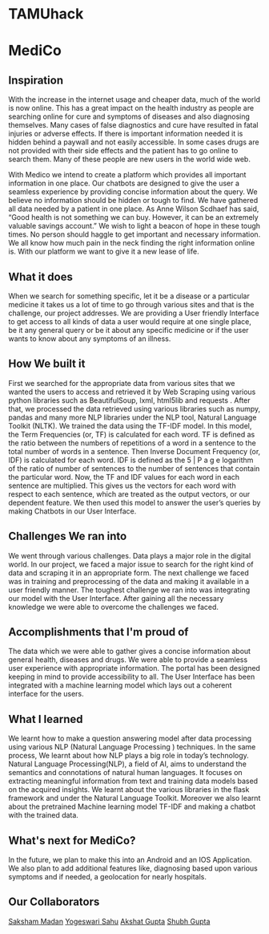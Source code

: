 # TAMUhack
# MediCo
## Inspiration

With the increase in the internet usage and cheaper data, much of the world is now online. This has a great impact on the health industry as people are searching online for cure and symptoms of diseases and also diagnosing themselves. Many cases of false diagnostics and cure have resulted in fatal injuries or adverse effects. If there is important information needed it is hidden behind a paywall and not easily accessible. In some cases drugs are not provided with their side effects and the patient has to go online to search them. Many of these people are new users in the world wide web.

With Medico we intend to create a platform which provides all important information in one place. Our chatbots are designed to give the user a seamless experience by providing concise information about the query. We believe no information should be hidden or tough to find. We have gathered all data needed by a patient in one place. 
As Anne Wilson Scdhaef has said, “Good health is not something we can buy. However, it can be an extremely valuable savings account.” We wish to light a beacon of hope in these tough times. No person should haggle to get important and necessary information. We all know how much pain in the neck finding the right information online is. With our platform we want to give it a new lease of life.


## What it does
When we search for something specific, let it be a disease or a particular medicine it takes us a lot of time to go through various sites and that is the challenge, our project addresses. We are providing a User friendly Interface to get access to all kinds of data a user would require at one single place, be it any general query or be it about any specific medicine or if the user wants to know about any symptoms of an illness.  
 
## How We built it
First we searched for the appropriate data from various sites that we wanted the users to access and retrieved it by Web Scraping using various python libraries such as BeautifulSoup, lxml, html5lib and requests . After that, we processed the data retrieved using various libraries such as numpy, pandas and many more NLP libraries under the NLP tool, Natural Language Toolkit (NLTK). We trained the data using the TF-IDF model. In this model, the Term Frequencies (or, TF) is calculated for each word. TF is defined as the ratio between the numbers of repetitions of a word in a sentence to the total number of words in a sentence. Then Inverse Document Frequency (or, IDF) is calculated for each word. IDF is defined as the 5 | P a g e logarithm of the ratio of number of sentences to the number of sentences that contain the particular word. Now, the TF and IDF values for each word in each sentence are multiplied. This gives us the vectors for each word with respect to each sentence, which are treated as the output vectors, or our dependent feature. We then used this model to answer the user’s queries by making Chatbots in our User Interface.

## Challenges We ran into
We went through various challenges. Data plays a major role in the digital world. In our project, we faced a major issue to search for the right kind of data and scraping it in an appropriate form. The next challenge we faced was in training and preprocessing of the data and making it available in a user friendly manner. The toughest challenge we ran into was integrating our model with the User Interface. After gaining all the necessary knowledge we were able to overcome the challenges we faced. 

## Accomplishments that I'm proud of
The data which we were able to gather gives a concise information about general health, diseases and drugs. We were able to provide a seamless user experience with appropriate information. The portal has been designed keeping in mind to provide accessibility to all. The User Interface has been integrated with a machine learning model which lays out a coherent interface for the users.

## What I learned
We learnt how to make a question answering model after data processing using various NLP (Natural Language Processing ) techniques. In the same process, We learnt about how NLP plays a big role in today’s technology. Natural Language Processing(NLP), a field of AI, aims to understand the semantics and connotations of natural human languages. It focuses on extracting meaningful information from text and training data models based on the acquired insights. We learnt about the various libraries in the flask framework and under the Natural Language Toolkit. Moreover we also learnt about the pretrained Machine learning model TF-IDF and making a chatbot with the trained data.

## What's next for MediCo?
In the future, we plan to make this into an Android and an IOS Application. We also plan to add additional features like, diagnosing based upon various symptoms and if needed, a geolocation for nearly hospitals.

## Our Collaborators
[Saksham Madan](https://github.com/Hawk453)
[Yogeswari Sahu](https://github.com/Yogeswari-Sahu)
[Akshat Gupta](https://github.com/Akshat1903)
[Shubh Gupta](https://github.com/Shubh0405)
